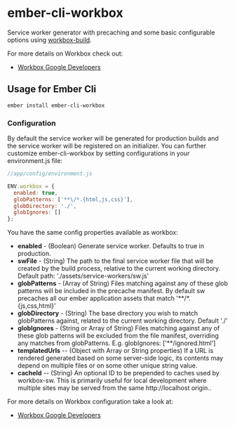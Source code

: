 ember-cli-workbox
=================

Service worker generator with precaching and some basic configurable options using [workbox-build](https://www.npmjs.com/package/workbox-build).

For more details on Workbox check out:
* [Workbox Google Developers](https://developers.google.com/web/tools/workbox/)

Usage for Ember Cli
-------------------

`ember install ember-cli-workbox`

### Configuration
By default the service worker will be generated for production builds and the service worker will be registered on an initializer.
You can further customize ember-cli-workbox by setting configurations in your environment.js file:

```JavaScript
//app/config/environment.js

ENV.workbox = {
  enabled: true,
  globPatterns: ['**\/*.{html,js,css}'],
  globDirectory: './',
  globIgnores: []
};
```

You have the same config properties available as workbox:

* **enabled** - (Boolean) Generate service worker. Defaults to true in production.
* **swFile** - (String) The path to the final service worker file that will be created by the build process, relative to the current working directory. Default path: './assets/service-workers/sw.js'
* **globPatterns** - (Array of String) Files matching against any of these glob patterns will be included in the precache manifest. By default sw precaches all our ember application assets that match '**\/*.{js,css,html}'
* **globDirectory** - (String) The base directory you wish to match globPatterns against, related to the current working directory. Default  './'
* **globIgnores** - (String or Array of String) Files matching against any of these glob patterns will be excluded from the file manifest, overriding any matches from globPatterns.
E.g. globIgnores: ['**\/ignored.html']
* **templatedUrls** -- (Object with Array or String properties) If a URL is rendered generated based on some server-side logic, its contents may depend on multiple files or on some other unique string value.
* **cacheId** -- (String) An optional ID to be prepended to caches used by workbox-sw. This is primarily useful for local development where multiple sites may be served from the same http://localhost origin..

For more details on Workbox configuration take a look at:
* [Workbox Google Developers](https://developers.google.com/web/tools/workbox/reference-docs/latest/module-workbox-build)
